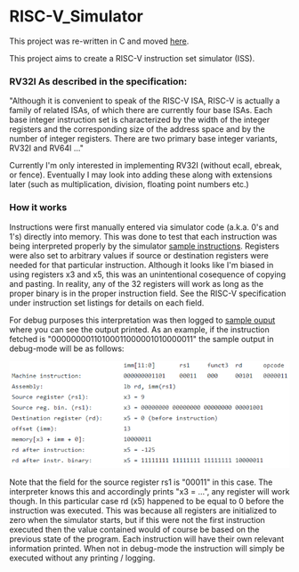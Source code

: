# RISC-V_Simulator

This project was re-written in C and moved [here](https://github.com/satchelfrost/RISC-V_Simulator_C).

This project aims to create a RISC-V instruction set simulator (ISS).

### RV32I As described in the specification:

"Although it is convenient to speak of the RISC-V ISA, RISC-V is actually a family of related ISAs, of which there are currently four base ISAs. Each base integer instruction set is characterized by the width of the integer registers and the corresponding size of the address space and by the number of integer registers. There are two primary base integer variants, RV32I and RV64I ..."

Currently I'm only interested in implementing RV32I (without ecall, ebreak, or fence). Eventually I may look into adding these along with extensions later (such as multiplication, division, floating point numbers etc.)

### How it works

Instructions were first manually entered via simulator code (a.k.a. 0's and 1's) directly into memory. This was done to test that each instruction was being interpreted properly by the simulator [sample instructions](https://github.com/satchelfrost/RISC-V_Simulator/blob/master/src/testInstr.h). Registers were also set to arbitrary values if source or destination registers were needed for that particular instruction. Although it looks like I'm biased in using registers x3 and x5, this was an unintentional cosequence of copying and pasting. In reality, any of the 32 registers will work as long as the proper binary is in the proper instruction field. See the RISC-V specification under instruction set listings for details on each field. 

For debug purposes this interpretation was then logged to [sample ouput](https://github.com/satchelfrost/RISC-V_Simulator/blob/master/sampleOutput) where you can see the output printed. As an example, if the instruction fetched is "00000000110100011000001010000011" the sample output in debug-mode will be as follows:

![](sampleInstrPic.png)

Note that the field for the source register rs1 is "00011" in this case. The interpreter knows this and accordingly prints "x3 = ...", any register will work though. In this particular case rd (x5) happened to be equal to 0 before the instruction was executed. This was because all registers are initialized to zero when the simulator starts, but if this were not the first instruction executed then the value contained would of course be based on the previous state of the program. Each instruction will have their own relevant information printed.  When not in debug-mode the instruction will simply be executed without any printing / logging. 
